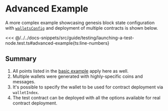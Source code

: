 <script setup>
  import { data } from '../../versions.data'
  const { forc } = data
  const url = `https://docs.fuel.network/docs/forc/commands/forc_test/`
</script>

# Advanced Example

A more complex example showcasing genesis block state configuration with [`walletsConfig`](./test-node-options.md#walletsconfig) and deployment of multiple contracts is shown below.

<<< @/../../docs-snippets/src/guide/testing/launching-a-test-node.test.ts#advanced-example{ts:line-numbers}

## Summary

1. All points listed in the [basic example](./basic-example.md#summary) apply here as well.
1. Multiple wallets were generated with highly-specific coins and messages.
1. It's possible to specify the wallet to be used for contract deployment via `walletIndex`.
1. The test contract can be deployed with all the options available for real contract deployment.
